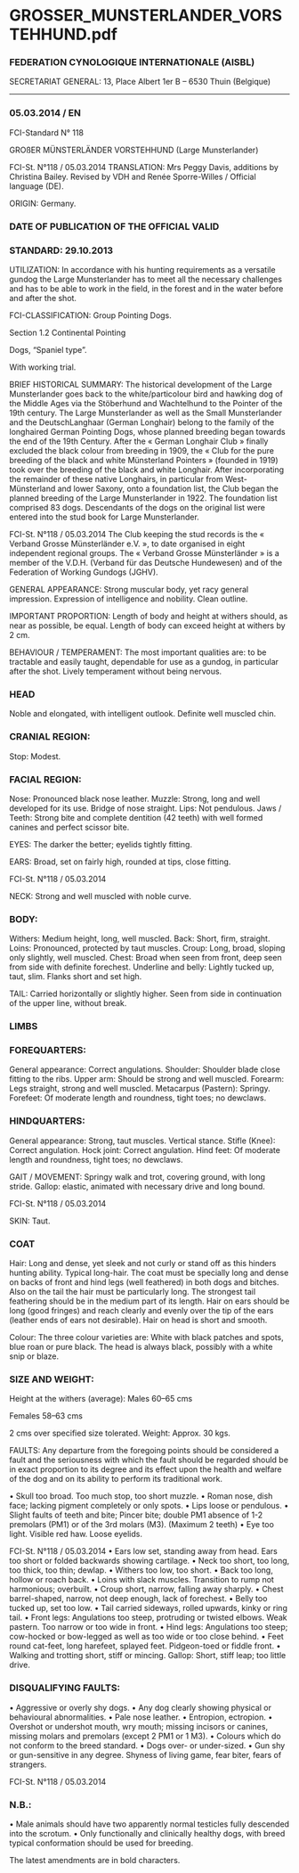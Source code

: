 # GROSSER_MUNSTERLANDER_VORSTEHHUND.pdf


### FEDERATION CYNOLOGIQUE INTERNATIONALE (AISBL)


SECRETARIAT GENERAL: 13, Place Albert 1er  B – 6530 Thuin (Belgique)
______________________________________________________________________________

### 05.03.2014 / EN



FCI-Standard N° 118


GROßER MÜNSTERLÄNDER VORSTEHHUND
(Large Munsterlander)





FCI-St. N°118   / 05.03.2014
TRANSLATION: Mrs Peggy Davis, additions by Christina Bailey.
Revised by VDH and Renée Sporre-Willes / Official language (DE).

ORIGIN: Germany.

### DATE OF PUBLICATION OF THE OFFICIAL VALID



### STANDARD: 29.10.2013



UTILIZATION: In accordance with his hunting requirements as
a versatile gundog the Large Munsterlander has to meet all the
necessary challenges and has to be able to work in the field, in
the forest and in the water before and after the shot.

FCI-CLASSIFICATION:  Group
Pointing Dogs.

Section 1.2 Continental Pointing



Dogs, “Spaniel type”.

With working trial.

BRIEF HISTORICAL SUMMARY: The historical development
of the Large Munsterlander goes back to the white/particolour bird
and hawking dog of the Middle Ages via the Stöberhund and
Wachtelhund to the Pointer of the 19th century.  The Large
Munsterlander as well as the Small Munsterlander and the DeutschLanghaar (German Longhair) belong to the family of the longhaired
German Pointing Dogs, whose planned breeding began towards the
end of the 19th Century.  After the « German Longhair Club »
finally excluded the black colour from breeding in 1909, the « Club
for the pure breeding of the black and white Münsterland Pointers »
(founded in 1919) took over the breeding of the black and white
Longhair.
After incorporating the remainder of these native Longhairs, in
particular from West-Münsterland and lower Saxony, onto a
foundation list, the Club began the planned breeding of the Large
Munsterlander in 1922.
The foundation list comprised 83 dogs.  Descendants of the dogs on
the original list were entered into the stud book for Large
Munsterlander.



FCI-St. N°118   / 05.03.2014
The Club keeping the stud records is the « Verband Grosse
Münsterländer e.V. », to date organised in eight independent
regional groups.  The « Verband Grosse Münsterländer » is a
member of the V.D.H. (Verband für das Deutsche Hundewesen) and
of the Federation of Working Gundogs (JGHV).

GENERAL APPEARANCE: Strong muscular body, yet racy
general impression. Expression of intelligence and nobility. Clean
outline.

IMPORTANT PROPORTION: Length of body and height at
withers should, as near as possible, be equal.  Length of body can
exceed height at withers by 2 cm.

BEHAVIOUR / TEMPERAMENT: The most important qualities
are: to be tractable and easily taught, dependable for use as a
gundog, in particular after the shot. Lively temperament without
being nervous.

### HEAD


Noble and elongated, with intelligent outlook. Definite well muscled
chin.

### CRANIAL REGION:


Stop: Modest.

### FACIAL REGION:


Nose: Pronounced black nose leather.
Muzzle: Strong, long and well developed for its use. Bridge of nose
straight.
Lips: Not pendulous.
Jaws / Teeth: Strong bite and complete dentition (42 teeth) with well
formed canines and perfect scissor bite.

EYES: The darker the better; eyelids tightly fitting.

EARS: Broad, set on fairly high, rounded at tips, close fitting.



FCI-St. N°118   / 05.03.2014

NECK: Strong and well muscled with noble curve.

### BODY:


Withers: Medium height, long, well muscled.
Back: Short, firm, straight.
Loins: Pronounced, protected by taut muscles.
Croup: Long, broad, sloping only slightly, well muscled.
Chest: Broad when seen from front, deep seen from side with
definite forechest.
Underline and belly: Lightly tucked up, taut, slim.  Flanks short and
set high.

TAIL: Carried horizontally or slightly higher. Seen from side in
continuation of the upper line, without break.

### LIMBS



### FOREQUARTERS:


General appearance: Correct angulations.
Shoulder: Shoulder blade close fitting to the ribs.
Upper arm: Should be strong and well muscled.
Forearm: Legs straight, strong and well muscled.
Metacarpus (Pastern): Springy.
Forefeet: Of moderate length and roundness, tight toes; no
dewclaws.

### HINDQUARTERS:


General appearance: Strong, taut muscles. Vertical stance.
Stifle (Knee): Correct angulation.
Hock joint: Correct angulation.
Hind feet: Of moderate length and roundness, tight toes; no
dewclaws.


GAIT / MOVEMENT: Springy walk and trot, covering ground,
with long stride.  Gallop: elastic, animated with necessary drive and
long bound.



FCI-St. N°118   / 05.03.2014

SKIN: Taut.

### COAT


Hair: Long and dense, yet sleek and not curly or stand off as this
hinders hunting ability. Typical long-hair.
The coat must be specially long and dense on backs of front and hind
legs (well feathered) in both dogs and bitches. Also on the tail the
hair must be particularly long.  The strongest tail feathering should
be in the medium part of its length.
Hair on ears should be long (good fringes) and reach clearly and
evenly over the tip of the ears (leather ends of ears not desirable).
Hair on head is short and smooth.

Colour: The three colour varieties are: White with black patches
and spots, blue roan or pure black. The head is always black,
possibly with a white snip or blaze.

### SIZE AND WEIGHT:


Height at the withers (average):  Males
60–65 cms

Females  58–63 cms


2 cms over specified size tolerated.
Weight: Approx. 30 kgs.

FAULTS: Any departure from the foregoing points should be
considered a fault and the seriousness with which the fault should be
regarded should be in exact proportion to its degree and its effect
upon the health and welfare of the dog and on its ability to perform
its traditional work.

• Skull too broad. Too much stop, too short muzzle.
• Roman nose, dish face; lacking pigment completely or only spots.
•
Lips loose or pendulous.
•
Slight faults of teeth and bite; Pincer bite; double PM1 absence
of 1-2 premolars (PM1) or of the 3rd molars (M3). (Maximum 2
teeth)
•
Eye too light. Visible red haw. Loose eyelids.



FCI-St. N°118   / 05.03.2014
•
Ears low set, standing away from head. Ears too short or
folded backwards showing cartilage.
•  Neck too short, too long, too thick, too thin; dewlap.
•  Withers too low, too short.
•  Back too long, hollow or roach back.
•
Loins with slack muscles. Transition to rump not harmonious;
overbuilt.
•
Croup short, narrow, falling away sharply.
•
Chest barrel-shaped, narrow, not deep enough, lack of forechest.
•
Belly too tucked up, set too low.
•
Tail carried sideways, rolled upwards, kinky or ring tail.
•
Front legs: Angulations too steep, protruding or twisted elbows.
Weak pastern. Too narrow or too wide in front.
•
Hind legs: Angulations too steep; cow-hocked or bow-legged as
well as too wide or too close behind.
•
Feet round cat-feet, long harefeet, splayed feet.  Pidgeon-toed or
fiddle front.
•
Walking and trotting short, stiff or mincing.  Gallop: Short, stiff
leap; too little drive.

### DISQUALIFYING FAULTS:


•  Aggressive or overly shy dogs.
•  Any dog clearly showing physical or behavioural abnormalities.
•  Pale nose leather.
•
Entropion, ectropion.
•
Overshot or undershot mouth, wry mouth; missing incisors or
canines, missing molars and premolars (except 2 PM1 or 1 M3).
•
Colours which do not conform to the breed standard.
•
Dogs over- or under-sized.
•
Gun shy or gun-sensitive in any degree.  Shyness of living game,
fear biter, fears of strangers.





FCI-St. N°118   / 05.03.2014


### N.B.:


•
Male animals should have two apparently normal testicles fully
descended into the scrotum.
•
Only functionally and clinically healthy dogs, with breed
typical conformation should be used for breeding.


The latest amendments are in bold characters.






